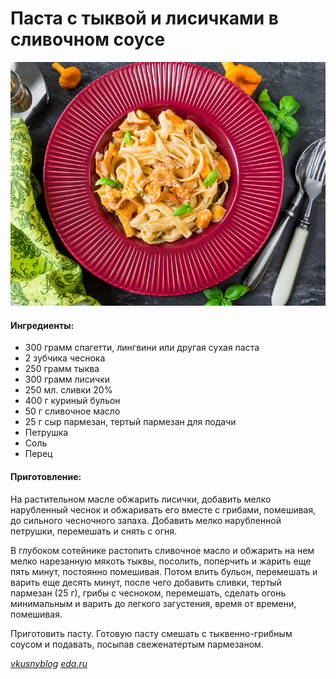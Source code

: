 # Паста с тыквой и лисичками в сливочном соусе

![](../../pics/pasta-s-tykvoi-i-lisichkami-1.jpg)

#### Ингредиенты:

* 300 грамм спагетти, лингвини или другая сухая паста
* 2 зубчика чеснока
* 250 грамм тыква
* 300 грамм лисички
* 250 мл. сливки 20%
* 400 г куриный бульон
* 50 г сливочное масло
* 25 г сыр пармезан, тертый пармезан для подачи
* Петрушка
* Соль
* Перец

#### Приготовление:

На растительном масле обжарить лисички, добавить мелко нарубленный чеснок и обжаривать его вместе с грибами, помешивая, до сильного чесночного запаха. Добавить мелко нарубленной петрушки, перемешать и снять с огня.

В глубоком сотейнике растопить сливочное масло и обжарить на нем мелко нарезанную мякоть тыквы, посолить, поперчить и жарить еще пять минут, постоянно помешивая. Потом влить бульон, перемешать и варить еще десять минут, после ­чего добавить сливки, тертый пармезан \(25 г\), грибы с чесноком, перемешать, сделать огонь минимальным и варить до легкого загустения, время от времени, помешивая.

Приготовить пасту. Готовую пасту смешать с тыквенно-грибным соусом и подавать, посыпав свеженатертым пармезаном.

[_vkusnyblog_](https://www.vkusnyblog.ru/recipe/pasta-s-tykvoj-i-lisichkami-v-slivochnom-souse/) [_eda.ru_](https://eda.ru/recepty/osnovnye-blyuda/lapsha-s-tikvoj-gribami-18595)

